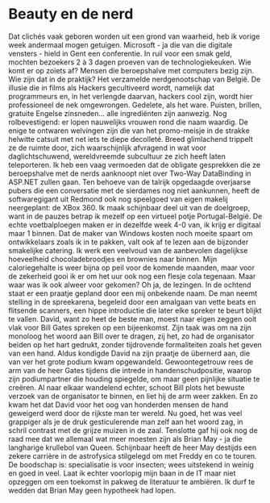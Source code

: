 # Beauty en de nerd

Dat clichés vaak geboren worden uit een grond van waarheid, heb ik vorige week andermaal mogen getuigen. Microsoft - ja die van die digitale vensters - hield in Gent een conferentie. In ruil voor een smak geld, mochten bezoekers 2 à 3 dagen proeven van de technologiekeuken.
Wie komt er op zoiets af? Mensen die beroepshalve met computers bezig zijn. Wie zijn dat in de praktijk? Het verzamelde nerdgenootschap van België. De illusie die in films als Hackers gecultiveerd wordt, namelijk dat programmeurs en, in het verlengde daarvan, hackers cool zijn, wordt hier professioneel de nek omgewrongen. Gedelete, als het ware. Puisten, brillen, gratuite Engelse zinsneden... alle ingrediënten zijn aanwezig.
Nog rolbevestigend: er lopen nauwelijks vrouwen rond die naam waardig. De enige te ontwaren welvingen zijn die van het promo-meisje in de strakke helwitte catsuit met net iets te diepe decolleté. Breed glimlachend trippelt ze de ruimte door, zich waarschijnlijk afvragend in wat voor daglichtschuwend, wereldvreemde subcultuur ze zich heeft laten teleporteren. Ik heb een vaag vermoeden dat de obligate gesprekken die ze beroepshalve met de nerds aanknoopt niet over Two-Way DataBinding in ASP.NET zullen gaan.
Ten behoeve van de talrijk opgedaagde overjaarse pubers die een conversatie met de sierdames nog niet aankunnen, heeft de softwaregigant uit Redmond ook nog speelgoed van eigen makelij neergeplant: de XBox 360. Ik maak schijnbaar deel uit van de doelgroep, want in de pauzes betrap ik mezelf op een virtueel potje Portugal-België. De echte voetbalploegen maken er in dezelfde week 4-0 van, ik krijg er digitaal maar 1 binnen.
Dat de maker van Windows kosten noch moeite spaart om ontwikkelaars zoals ik in te pakken, valt ook af te lezen aan de bijzonder smakelijke catering. Ik werk een veelvoud van de aanbevolen dagelijkse hoeveelheid chocoladebroodjes en brownies naar binnen. Mijn caloriegehalte is weer bijna op peil voor de komende maanden, maar voor de zekerheid gooi ik er om het uur ook nog een flesje cola tegenaan.
Maar waar was ik ook alweer voor gekomen? Oh ja, de lezingen. In de ochtend staat er een praatje gepland door een mij onbekende naam. De man neemt stelling in de spreekarena, begeleid door een amalgaan van vette beats en flitsende scanners, een hippe introductie die later elke spreker te beurt blijkt te vallen.
David, want zo heet de beste man, moest naar eigen zeggen ooit vlak voor Bill Gates spreken op een bijeenkomst. Zijn taak was om na zijn monoloog het woord aan Bill over te dragen, zij het, zo had de organisator beiden op het hart gedrukt, zonder tijdrovende formaliteiten zoals het geven van een hand. Aldus kondigde David na zijn praatje de übernerd aan, die van ver het grote podium kwam opgewandeld. Gewoontegetrouw rees de arm van de heer Gates tijdens die intrede in handenschudpositie, waarop zijn podiumpartner die houding spiegelde, om maar geen pijnlijke situatie te creëren. Al naar elkaar wandelend echter, schoot Bill plots het bewuste verzoek van de organisator te binnen, en liet hij de arm weer zakken. En zo kwam het dat David voor het oog van honderden mensen de hand geweigerd werd door de rijkste man ter wereld.
Nu goed, het was veel grappiger als je de druk gesticulerende man zelf aan het woord zag, in schril contrast met de grijze muizen in de zaal. Tenslotte gaf hij ook nog de raad mee dat we allemaal wat meer moesten zijn als Brian May - ja die langharige krullebol van Queen. Schijnbaar heeft de heer May destijds een zekere carrière in de astrofysica stilgelegd om met Freddy en co te touren. De boodschap is: specialisatie is voor insecten; wees uitstekend in weinig en goed in veel.
Laat ik echter voorlopig mijn baan in de IT maar niet opzeggen om een toekomst in pakweg de literatuur te ambiëren. Ik durf te wedden dat Brian May geen hypotheek had lopen.